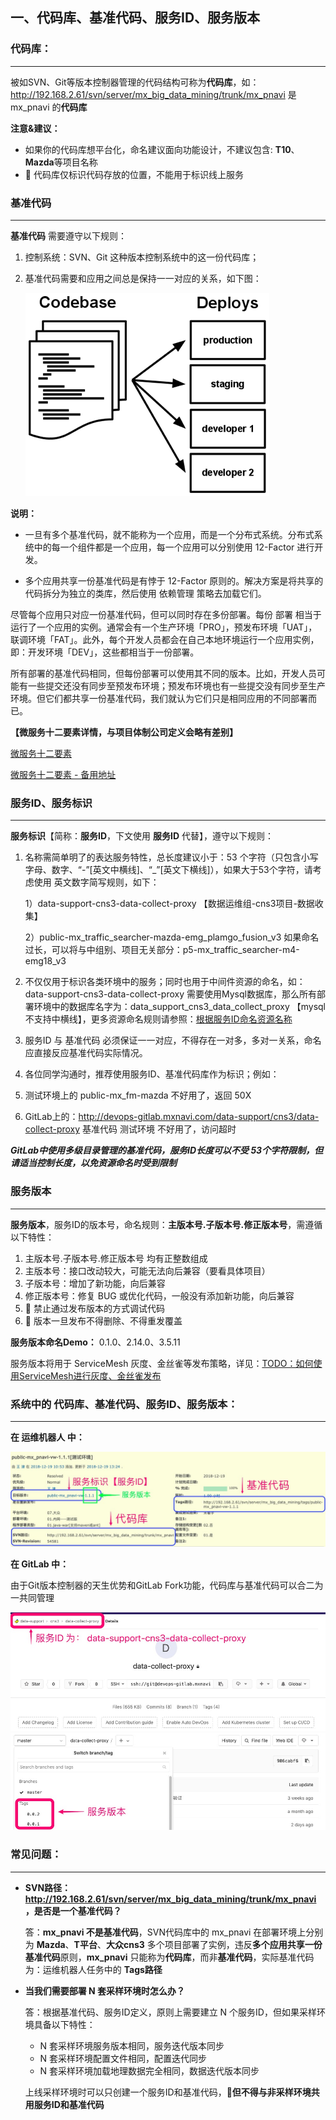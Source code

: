 ## 一、代码库、基准代码、服务ID、服务版本

### 代码库：
----
被如SVN、Git等版本控制器管理的代码结构可称为**代码库**，如：http://192.168.2.61/svn/server/mx_big_data_mining/trunk/mx_pnavi 是 mx_pnavi 的**代码库**

**注意&建议：**
* 如果你的代码库想平台化，命名建议面向功能设计，不建议包含: **T10**、**Mazda**等项目名称
* 🚫 代码库仅标识代码存放的位置，不能用于标识线上服务

### 基准代码
----

**基准代码** 需要遵守以下规则：

1. 控制系统：SVN、Git 这种版本控制系统中的这一份代码库；

2. 基准代码需要和应用之间总是保持一一对应的关系，如下图：

    ![基准代码与部署环境](images/codebase-deploys.png)

**说明：**
* 一旦有多个基准代码，就不能称为一个应用，而是一个分布式系统。分布式系统中的每一个组件都是一个应用，每一个应用可以分别使用 12-Factor 进行开发。

* 多个应用共享一份基准代码是有悖于 12-Factor 原则的。解决方案是将共享的代码拆分为独立的类库，然后使用 依赖管理 策略去加载它们。

尽管每个应用只对应一份基准代码，但可以同时存在多份部署。每份 部署 相当于运行了一个应用的实例。通常会有一个生产环境「PRO」，预发布环境「UAT」，联调环境「FAT」。此外，每个开发人员都会在自己本地环境运行一个应用实例，即：开发环境「DEV」，这些都相当于一份部署。

所有部署的基准代码相同，但每份部署可以使用其不同的版本。比如，开发人员可能有一些提交还没有同步至预发布环境；预发布环境也有一些提交没有同步至生产环境。但它们都共享一份基准代码，我们就认为它们只是相同应用的不同部署而已。
  
**【微服务十二要素详情，与项目体制公司定义会略有差别】**

[微服务十二要素](http://12factor.project.mxnavi.com/zh_cn/codebase)

[微服务十二要素 - 备用地址](https://12factor.net/zh_cn/codebase)

### 服务ID、服务标识
----
**服务标识**【简称：**服务ID**，下文使用 **服务ID** 代替】，遵守以下规则：

1. 名称需简单明了的表达服务特性，总长度建议小于：53 个字符（只包含小写字母、数字、“-”[英文中横线]、“_”[英文下横线]），如果大于53个字符，请考虑使用 英文数字简写规则，如下：

   1）data-support-cns3-data-collect-proxy 【数据运维组-cns3项目-数据收集】
   
   2）public-mx_traffic_searcher-mazda-emg_plamgo_fusion_v3 如果命名过长，可以将与中组别、项目无关部分：p5-mx_traffic_searcher-m4-emg18_v3
   
1. 不仅仅用于标识各类环境中的服务；同时也用于中间件资源的命名，如：data-support-cns3-data-collect-proxy 需要使用Mysql数据库，那么所有部署环境中的数据库名字为：data_support_cns3_data_collect_proxy 【mysql不支持中横线】，更多资源命名规则请参照：[根据服务ID命名资源名称](resources_name_rule.md)

2. 服务ID 与 基准代码 必须保证一一对应，不得存在一对多，多对一关系，命名应直接反应基准代码实际情况。

3. 各位同学沟通时，推荐使用服务ID、基准代码库作为标识；例如：
  1. 测试环境上的 public-mx_fm-mazda 不好用了，返回 50X 
  2. GitLab上的：http://devops-gitlab.mxnavi.com/data-support/cns3/data-collect-proxy 基准代码 测试环境 不好用了，访问超时

***GitLab中使用多级目录管理的基准代码，服务ID长度可以不受 53个字符限制，但请适当控制长度，以免资源命名时受到限制***

### 服务版本
----
**服务版本**，服务ID的版本号，命名规则：**主版本号.子版本号.修正版本号**，需遵循以下特性：
1. 主版本号.子版本号.修正版本号 均有正整数组成
2. 主版本号：接口改动较大，可能无法向后兼容（要看具体项目）
3. 子版本号：增加了新功能，向后兼容
4. 修正版本号：修复 BUG 或优化代码，一般没有添加新功能，向后兼容
5. 🚫 禁止通过发布版本的方式调试代码
6. 🚫 版本一旦发布不得删除、不得重发覆盖

**服务版本命名Demo：** 0.1.0、2.14.0、3.5.11

服务版本将用于 ServiceMesh 灰度、金丝雀等发布策略，详见：[TODO：如何使用ServiceMesh进行灰度、金丝雀发布](TODO)

### 系统中的 代码库、基准代码、服务ID、服务版本：
----
**在 运维机器人 中：**

![](images/svn_task_info.jpg)

**在 GitLab 中：**

由于Git版本控制器的天生优势和GitLab Fork功能，代码库与基准代码可以合二为一共同管理

![](images/gitlab_info_details.jpg)


### 常见问题：
----
* **SVN路径：http://192.168.2.61/svn/server/mx_big_data_mining/trunk/mx_pnavi ，是否是一个基准代码？**

  答：**mx_pnavi 不是基准代码**，SVN代码库中的 mx_pnavi 在部署环境上分别为 **Mazda**、**T平台**、**大众cns3** 多个项目部署了实例，违反**多个应用共享一份基准代码**原则，**mx_pnavi** 只能称为**代码库**，而非**基准代码**，实际基准代码为：运维机器人任务中的 **Tags路径**
  
* **当我们需要部署 N 套采样环境时怎么办？**

  答：根据基准代码、服务ID定义，原则上需要建立 N 个服务ID，但如果采样环境具备以下特性：
  * N 套采样环境服务版本相同，服务迭代版本同步
  * N 套采样环境配置文件相同，配置迭代同步
  * N 套采样环境加载地理数据完全相同，数据迭代版本同步

  上线采样环境时可以只创建一个服务ID和基准代码，**🚫但不得与非采样环境共用服务ID和基准代码**